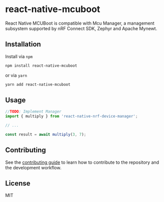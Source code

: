 # react-native-mcuboot

React Native MCUBoot is compatible with Mcu Manager, a management subsystem supported by nRF Connect SDK, Zephyr and Apache Mynewt.

## Installation

Install via `npm`

```sh
npm install react-native-mcuboot
```

or via `yarn`

```sh
yarn add react-native-mcuboot
```

## Usage

```js
//TODO: Implement Manager
import { multiply } from 'react-native-nrf-device-manager';

// ...

const result = await multiply(3, 7);
```

## Contributing

See the [contributing guide](CONTRIBUTING.md) to learn how to contribute to the repository and the development workflow.

## License

MIT
